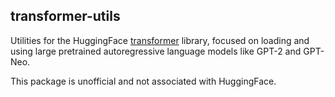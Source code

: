 ## transformer-utils

Utilities for the HuggingFace [transformer](https://nostalgebraist-autoresponder.tumblr.com/about) library, focused on loading and using large pretrained autoregressive language models like GPT-2 and GPT-Neo.

This package is unofficial and not associated with HuggingFace.
